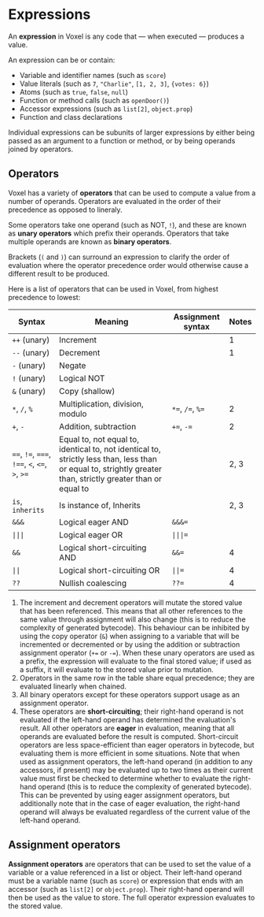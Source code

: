 # Expressions
An **expression** in Voxel is any code that — when executed — produces a value.

An expression can be or contain:

* Variable and identifier names (such as `score`)
* Value literals (such as `7`, `"Charlie"`, `[1, 2, 3]`, `{votes: 6}`)
* Atoms (such as `true`, `false`, `null`)
* Function or method calls (such as `openDoor()`)
* Accessor expressions (such as `list[2]`, `object.prop`)
* Function and class declarations

Individual expressions can be subunits of larger expressions by either being passed as an argument to a function or method, or by being operands joined by operators.

## Operators
Voxel has a variety of **operators** that can be used to compute a value from a number of operands. Operators are evaluated in the order of their precedence as opposed to lineraly.

Some operators take one operand (such as NOT, `!`), and these are known as **unary operators** which prefix their operands. Operators that take multiple operands are known as **binary operators**.

Brackets (`(` and `)`) can surround an expression to clarify the order of evaluation where the operator precedence order would otherwise cause a different result to be produced.

Here is a list of operators that can be used in Voxel, from highest precedence to lowest:

| Syntax | Meaning | Assignment syntax | Notes |
|-|-|-|-|
| `++` (unary) | Increment |  | 1 |
| `--` (unary) | Decrement |  | 1 |
| `-` (unary) | Negate |  |  |
| `!` (unary) | Logical NOT |  |  |
| `&` (unary) | Copy (shallow) |  |  |
| `*`, `/`, `%` | Multiplication, division, modulo | `*=`, `/=`, `%=` | 2 |
| `+`, `-` | Addition, subtraction | `+=`, `-=` | 2 |
| `==`, `!=`, `===`, `!==`, `<`, `<=`, `>`, `>=` | Equal to, not equal to, identical to, not identical to, strictly less than, less than or equal to, strightly greater than, strictly greater than or equal to |  | 2, 3 |
| `is`, `inherits` | Is instance of, Inherits |  | 2, 3 |
| `&&&` | Logical eager AND | `&&&=` |  |
| `\|\|\|` | Logical eager OR | `\|\|\|=` |  |
| `&&` | Logical short-circuiting AND | `&&=` | 4 |
| `\|\|` | Logical short-circuiting OR | `\|\|=` | 4 |
| `??` | Nullish coalescing | `??=` | 4 |

1. The increment and decrement operators will mutate the stored value that has been referenced. This means that all other references to the same value through assignment will also change (this is to reduce the complexity of generated bytecode). This behaviour can be inhibited by using the copy operator (`&`) when assigning to a variable that will be incremented or decremented or by using the addition or subtraction assignment operator (`+=` or `-=`). When these unary operators are used as a prefix, the expression will evaluate to the final stored value; if used as a suffix, it will evaluate to the stored value prior to mutation.
2. Operators in the same row in the table share equal precedence; they are evaluated linearly when chained.
3. All binary operators except for these operators support usage as an assignment operator.
4. These operators are **short-circuiting**; their right-hand operand is not evaluated if the left-hand operand has determined the evaluation's result. All other operators are **eager** in evaluation, meaning that all operands are evaluated before the result is computed. Short-circuit operators are less space-efficient than eager operators in bytecode, but evaluating them is more efficient in some situations. Note that when used as assignment operators, the left-hand operand (in addition to any accessors, if present) may be evaluated up to two times as their current value must first be checked to determine whether to evaluate the right-hand operand (this is to reduce the complexity of generated bytecode). This can be prevented by using eager assignment operators, but additionally note that in the case of eager evaluation, the right-hand operand will always be evaluated regardless of the current value of the left-hand operand.

## Assignment operators
**Assignment operators** are operators that can be used to set the value of a variable or a value referenced in a list or object. Their left-hand operand must be a variable name (such as `score`) or expression that ends with an accessor (such as `list[2]` or `object.prop`). Their right-hand operand will then be used as the value to store. The full operator expression evaluates to the stored value.